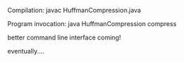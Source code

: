 Compilation:
javac HuffmanCompression.java

Program invocation:
java HuffmanCompression compress <filename>

better command line interface coming!

eventually....